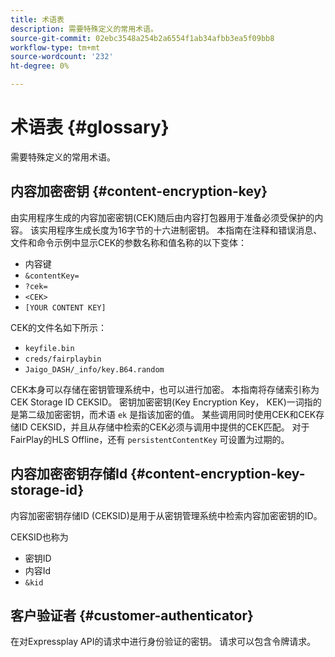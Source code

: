 ```yaml
---
title: 术语表
description: 需要特殊定义的常用术语。
source-git-commit: 02ebc3548a254b2a6554f1ab34afbb3ea5f09bb8
workflow-type: tm+mt
source-wordcount: '232'
ht-degree: 0%

---
```


# 术语表 {#glossary}

需要特殊定义的常用术语。

## 内容加密密钥 {#content-encryption-key}

由实用程序生成的内容加密密钥(CEK)随后由内容打包器用于准备必须受保护的内容。
该实用程序生成长度为16字节的十六进制密钥。
本指南在注释和错误消息、文件和命令示例中显示CEK的参数名称和值名称的以下变体：

* 内容键
* `&contentKey=`
* `?cek=`
* `<CEK>`
* `[YOUR CONTENT KEY]`

CEK的文件名如下所示：

* `keyfile.bin`
* `creds/fairplaybin`
* `Jaigo_DASH/_info/key.B64.random`

CEK本身可以存储在密钥管理系统中，也可以进行加密。 本指南将存储索引称为CEK Storage ID CEKSID。 密钥加密密钥(Key Encryption Key， KEK)一词指的是第二级加密密钥，而术语 `ek` 是指该加密的值。
某些调用同时使用CEK和CEK存储ID CEKSID，并且从存储中检索的CEK必须与调用中提供的CEK匹配。
对于FairPlay的HLS Offline，还有 `persistentContentKey` 可设置为过期的。

## 内容加密密钥存储Id {#content-encryption-key-storage-id}

内容加密密钥存储ID (CEKSID)是用于从密钥管理系统中检索内容加密密钥的ID。

CEKSID也称为
* 密钥ID
* 内容Id
* `&kid`

## 客户验证者 {#customer-authenticator}

在对Expressplay API的请求中进行身份验证的密钥。 请求可以包含令牌请求。
